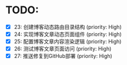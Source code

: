 # TODO:

- [x] 23: 创建博客动态路由目录结构 (priority: High)
- [x] 24: 实现博客文章动态页面组件 (priority: High)
- [x] 25: 配置博客文章内容渲染逻辑 (priority: High)
- [x] 26: 测试博客文章页面访问 (priority: High)
- [x] 27: 推送修复到GitHub部署 (priority: High)
